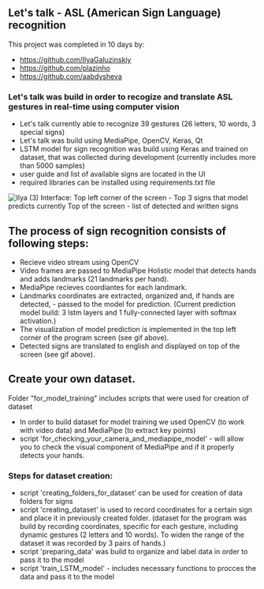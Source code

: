 ## Let's talk - ASL (American Sign Language) recognition

This project was completed in 10 days by:
- https://github.com/IlyaGaluzinskiy
- https://github.com/plazinho
- https://github.com/aabdysheva

### Let's talk was build in order to recogize and translate ASL gestures in real-time using computer vision
- Let's talk currently able to recognize 39 gestures (26 letters, 10 words, 3 special signs)
- Let's talk was build using MediaPipe, OpenCV, Keras, Qt
- LSTM model for sign recognition was build using Keras and trained on dataset, that was collected during development (currently includes more than 5000 samples)
- user guide and list of available signs are located in the UI
- required libraries can be installed using requirements.txt file


![Ilya (3)](https://user-images.githubusercontent.com/74296883/138891986-08f1fd14-2428-4983-b23b-ef513d64a22e.gif)
Interface:
Top left corner of the screen - Top 3 signs that model predicts currently
Top of the screen - list of detected and written signs

## The process of sign recognition consists of following steps:
- Recieve video stream using OpenCV 
- Video frames are passed to MediaPipe Holistic model that detects hands and adds landmarks (21 landmarks per hand).
- MediaPipe recieves coordiantes for each landmark.
- Landmarks coordinates are extracted, organized and, if hands are detected, - passed to the model for prediction.
(Current prediction model build: 3 lstm layers and 1 fully-connected layer with softmax activation.)
- The visualization of model prediction is implemented in the top left corner of the program screen (see gif above). 
- Detected signs are translated to english and displayed on top of the screen (see gif above). 

## Create your own dataset.
Folder "for_model_training" includes scripts that were used for creation of dataset
- In order to build dataset for model training we used OpenCV (to work with video data) and MediaPipe (to extract key points)
- script 'for_checking_your_camera_and_mediapipe_model' - will allow you to check the visual component of MediaPipe and if it properly detects your hands.
### Steps for dataset creation:
- script 'creating_folders_for_dataset' can be used for creation of data folders for signs 
- script 'creating_dataset' is used to record coordinates for a certain sign and place it in previously created folder.
(dataset for the program was build by recording coordinates, specific for each gesture, including dynamic gestures (2 letters and 10 words). To widen the range of the dataset it was recorded by 3 pairs of hands.)
- script 'preparing_data' was build to organize and label data in order to pass it to the model
- script 'train_LSTM_model' - includes necessary functions to procces the data and pass it to the model
